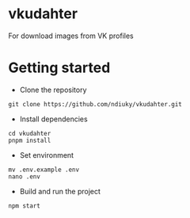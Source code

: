 # vkudahter 
For download images from VK profiles

# Getting started
- Clone the repository
```
git clone https://github.com/ndiuky/vkudahter.git
```
- Install dependencies
```
cd vkudahter
pnpm install
```
- Set environment
```
mv .env.example .env
nano .env
```
- Build and run the project
```
npm start
```
